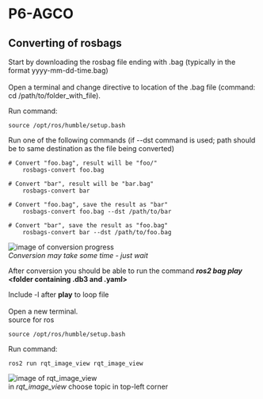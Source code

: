 # P6-AGCO
<h2>Converting of rosbags</h2>
Start by downloading the rosbag file ending with .bag (typically in the format yyyy-mm-dd-time.bag) 
<br><br>
Open a terminal and change directive to location of the .bag file (command: cd /path/to/folder_with_file). 

Run command:

```
source /opt/ros/humble/setup.bash 
```

Run one of the following commands (if --dst command is used; path should be to same destination as the file being converted)

```
# Convert "foo.bag", result will be "foo/" 
    rosbags-convert foo.bag

# Convert "bar", result will be "bar.bag"
    rosbags-convert bar

# Convert "foo.bag", save the result as "bar"
    rosbags-convert foo.bag --dst /path/to/bar

# Convert "bar", save the result as "foo.bag"
    rosbags-convert bar --dst /path/to/foo.bag
```

![image of conversion progress](.png)<br>
*Conversion may take some time - just wait*  

After conversion you should be able to run the command ***ros2 bag play*** **\<folder containing .db3 and .yaml>**

Include -l after **play** to loop file 
<br><br>
Open a new terminal. 
<br> source for ros  
```
source /opt/ros/humble/setup.bash 
```
Run command: 
```
ros2 run rqt_image_view rqt_image_view
```

![image of rqt_image_view](.png)<br>
in *rqt_image_view* choose topic in top-left corner